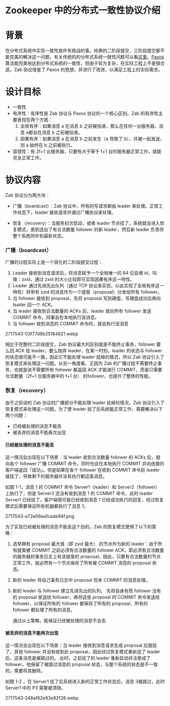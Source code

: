 # Zookeeper 中的分布式一致性协议介绍

# 背景

在分布式系统中实现一致性是件有挑战的事。经典的二阶段提交、三阶段提交都不能完美的解决这一问题，有关传统的的分布式系统一致性问题可以看[这里](https://link.jianshu.com?t=http://coolshell.cn/articles/10910.html)。[Paxos](https://link.jianshu.com?t=https://en.wikipedia.org/wiki/Paxos_%28computer_science%29) 算法能完美地达到分布式系统的一致性，但由于较为复杂，在实际工程上不是很合适，Zab 协议借鉴了 Paxos 的思想，并进行了改进，以满足工程上的实际需求。

# 设计目标

* 一致性
* 有序性：有序性是 Zab 协议与 Paxos 协议的一个核心区别。Zab 的有序性主要表现在两个方面：
  1. 全局有序：如果消息 a 在消息 b 之前被投递，那么在任何一台服务器，消息 a都会在消息 b 之前被投递。
  2. 因果有序：如果消息 a 在消息 b 之前发生（a 导致了 b），并被一起发送，则 a 始终在 b 之前被执行。
* 容错性：有 2f+1 台服务器，只要有大于等于 f+1 台的服务器正常工作，就能完全正常工作。

# 协议内容

Zab 协议分为两大块：

* 广播（boardcast）：Zab 协议中，所有的写请求都由 leader 来处理。正常工作状态下，leader 接收请求并通过广播协议来处理。

* 恢复（recovery）：当服务初次启动，或者 leader 节点挂了，系统就会进入恢复模式，直到选出了有合法数量 follower 的新 leader，然后新 leader 负责将整个系统同步到最新状态。

### 广播（boardcast）

广播的过程实际上是一个简化的二阶段提交过程：

1. Leader 接收到消息请求后，将消息赋予一个全局唯一的 64 位自增 id，叫做：zxid，通过 zxid 的大小比较即可实现因果有序这一特性。
2. Leader 通过先进先出队列（通过 TCP 协议来实现，以此实现了全局有序这一特性）将带有 zxid 的消息作为一个提案（proposal）分发给所有 follower。
3. 当 follower 接收到 proposal，先将 proposal 写到硬盘，写硬盘成功后再向 leader 回一个 ACK。
4. 当 leader 接收到合法数量的 ACKs 后，leader 就向所有 follower 发送 COMMIT 命令，同事会在本地执行该消息。
5. 当 follower 收到消息的 COMMIT 命令时，就会执行该消息

2717543-03f77d9b25184821.webp

相比于完整的二阶段提交，Zab 协议最大的区别就是不能终止事务，follower 要么回 ACK 给 leader，要么抛弃 leader，在某一时刻，leader 的状态与 follower 的状态很可能不一致，因此它不能处理 leader 挂掉的情况，所以 Zab 协议引入了恢复模式来处理这一问题。从另一角度看，正因为 Zab 的广播过程不需要终止事务，也就是说不需要所有 follower 都返回 ACK 才能进行 COMMIT，而是只需要合法数量（2f+1 台服务器中的 f+1 台） 的follower，也提升了整体的性能。

### 恢复（recovery）

由于之前讲的 Zab 协议的广播部分不能处理 leader 挂掉的情况，Zab 协议引入了恢复模式来处理这一问题。为了使 leader 挂了后系统能正常工作，需要解决以下两个问题：

* 已经被处理的消息不能丢
* 被丢弃的消息不能再次出现

#### 已经被处理的消息不能丢

这一情况会出现在以下场景：当 leader 收到合法数量 follower 的 ACKs 后，就向各个 follower 广播 COMMIT 命令，同时也会在本地执行 COMMIT 并向连接的客户端返回「成功」。但是如果在各个 follower 在收到 COMMIT 命令前 leader 就挂了，导致剩下的服务器并没有执行都这条消息。

如图 1-1，消息 1 的 COMMIT 命令 Server1（leader）和 Server2（follower） 上执行了，但是 Server3 还没有收到消息 1 的 COMMIT 命令，此时 leader Server1 已经挂了，客户端很可能已经收到消息 1 已经成功执行的回复，经过恢复模式后需要保证所有机器都执行了消息 1。

2717543-a72e06ea1cade94f.png

为了实现已经被处理的消息不能丢这个目的，Zab 的恢复模式使用了以下的策略：

1. 选举拥有 proposal 最大值（即 zxid 最大） 的节点作为新的 leader：由于所有提案被 COMMIT 之前必须有合法数量的 follower ACK，即必须有合法数量的服务器的事务日志上有该提案的 proposal，因此，只要有合法数量的节点正常工作，就必然有一个节点保存了所有被 COMMIT 消息的 proposal 状态。
2. 新的 leader 将自己事务日志中 proposal 但未 COMMIT 的消息处理。
3. 新的 leader 与 follower 建立先进先出的队列， 先将自身有而 follower 没有的 proposal 发送给 follower，再将这些 proposal 的 COMMIT 命令发送给 follower，以保证所有的 follower 都保存了所有的 proposal、所有的 follower 都处理了所有的消息。

   通过以上策略，能保证已经被处理的消息不会丢

#### 被丢弃的消息不能再次出现

这一情况会出现在以下场景：当 leader 接收到消息请求生成 proposal 后就挂了，其他 follower 并没有收到此 proposal，因此经过恢复模式重新选了 leader 后，这条消息是被跳过的。 此时，之前挂了的 leader 重新启动并注册成了 follower，他保留了被跳过消息的 proposal 状态，与整个系统的状态是不一致的，需要将其删除。

如图 1-2 ，在 Server1 挂了后系统进入新的正常工作状态后，消息 3被跳过，此时 Server1 中的 P3 需要被清除。

2717543-248af62e93e92f38.webp

